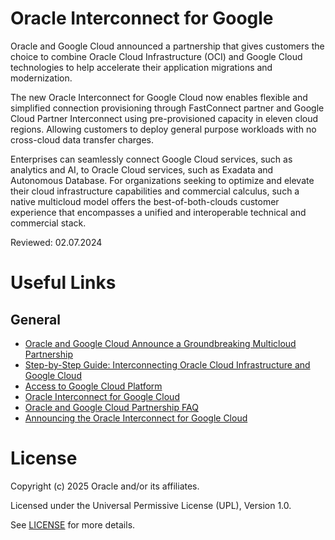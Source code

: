 # Oracle Interconnect for Google

Oracle and Google Cloud announced a partnership that gives customers the choice to combine Oracle Cloud Infrastructure (OCI) and Google Cloud technologies to help accelerate their application migrations and modernization. 

The new Oracle Interconnect for Google Cloud now enables flexible and simplified connection provisioning through FastConnect partner and Google Cloud Partner Interconnect using pre-provisioned capacity in eleven cloud regions. Allowing customers to deploy general purpose workloads with no cross-cloud data transfer charges.

Enterprises can seamlessly connect Google Cloud services, such as analytics and AI, to Oracle Cloud services, such as Exadata and Autonomous Database. For organizations seeking to optimize and elevate their cloud infrastructure capabilities and commercial calculus, such a native multicloud model offers the best-of-both-clouds customer experience that encompasses a unified and interoperable technical and commercial stack.
 
Reviewed: 02.07.2024
 
# Useful Links

## General

- [Oracle and Google Cloud Announce a Groundbreaking Multicloud Partnership](https://www.oracle.com/news/announcement/oracle-and-google-cloud-announce-groundbreaking-multicloud-partnership-2024-06-11/)
- [Step-by-Step Guide: Interconnecting Oracle Cloud Infrastructure and Google Cloud ](https://blogs.oracle.com/cloud-infrastructure/post/interconnecting-oci-google-cloud)
- [Access to Google Cloud Platform](https://docs.oracle.com/en-us/iaas/Content/Network/Concepts/access-to-google-cloud-platform.htm)
- [Oracle Interconnect for Google Cloud](https://www.oracle.com/cloud/google/interconnect/)
- [Oracle and Google Cloud Partnership FAQ ](https://www.oracle.com/cloud/google/interconnect/faq/)
- [Announcing the Oracle Interconnect for Google Cloud](https://blogs.oracle.com/cloud-infrastructure/post/announcing-oracle-interconnect-google-cloud)



# License
 
Copyright (c) 2025 Oracle and/or its affiliates.
 
Licensed under the Universal Permissive License (UPL), Version 1.0.
 
See [LICENSE](https://github.com/oracle-devrel/technology-engineering/blob/main/LICENSE) for more details.
